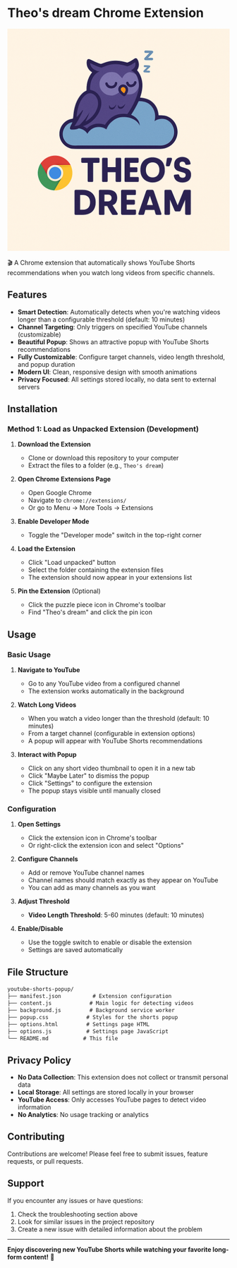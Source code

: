 # Theo's dream Chrome Extension

![Logo](logo.png)

🎬 A Chrome extension that automatically shows YouTube Shorts recommendations when you watch long videos from specific channels.

## Features

- **Smart Detection**: Automatically detects when you're watching videos longer than a configurable threshold (default: 10 minutes)
- **Channel Targeting**: Only triggers on specified YouTube channels (customizable)
- **Beautiful Popup**: Shows an attractive popup with YouTube Shorts recommendations
- **Fully Customizable**: Configure target channels, video length threshold, and popup duration
- **Modern UI**: Clean, responsive design with smooth animations
- **Privacy Focused**: All settings stored locally, no data sent to external servers

## Installation

### Method 1: Load as Unpacked Extension (Development)

1. **Download the Extension**
   - Clone or download this repository to your computer
   - Extract the files to a folder (e.g., `Theo's dream`)

2. **Open Chrome Extensions Page**
   - Open Google Chrome
   - Navigate to `chrome://extensions/`
   - Or go to Menu → More Tools → Extensions

3. **Enable Developer Mode**
   - Toggle the "Developer mode" switch in the top-right corner

4. **Load the Extension**
   - Click "Load unpacked" button
   - Select the folder containing the extension files
   - The extension should now appear in your extensions list

5. **Pin the Extension** (Optional)
   - Click the puzzle piece icon in Chrome's toolbar
   - Find "Theo's dream" and click the pin icon

## Usage

### Basic Usage

1. **Navigate to YouTube**
   - Go to any YouTube video from a configured channel
   - The extension works automatically in the background

2. **Watch Long Videos**
   - When you watch a video longer than the threshold (default: 10 minutes)
   - From a target channel (configurable in extension options)
   - A popup will appear with YouTube Shorts recommendations

3. **Interact with Popup**
   - Click on any short video thumbnail to open it in a new tab
   - Click "Maybe Later" to dismiss the popup
   - Click "Settings" to configure the extension
   - The popup stays visible until manually closed

### Configuration

1. **Open Settings**
   - Click the extension icon in Chrome's toolbar
   - Or right-click the extension icon and select "Options"

2. **Configure Channels**
   - Add or remove YouTube channel names
   - Channel names should match exactly as they appear on YouTube
   - You can add as many channels as you want

3. **Adjust Threshold**
   - **Video Length Threshold**: 5-60 minutes (default: 10 minutes)

4. **Enable/Disable**
   - Use the toggle switch to enable or disable the extension
   - Settings are saved automatically

## File Structure

```
youtube-shorts-popup/
├── manifest.json          # Extension configuration
├── content.js            # Main logic for detecting videos
├── background.js         # Background service worker
├── popup.css            # Styles for the shorts popup
├── options.html         # Settings page HTML
├── options.js           # Settings page JavaScript
└── README.md           # This file
```

## Privacy Policy

- **No Data Collection**: This extension does not collect or transmit personal data
- **Local Storage**: All settings are stored locally in your browser
- **YouTube Access**: Only accesses YouTube pages to detect video information
- **No Analytics**: No usage tracking or analytics

## Contributing

Contributions are welcome! Please feel free to submit issues, feature requests, or pull requests.

## Support

If you encounter any issues or have questions:

1. Check the troubleshooting section above
2. Look for similar issues in the project repository
3. Create a new issue with detailed information about the problem

---

**Enjoy discovering new YouTube Shorts while watching your favorite long-form content!** 🎉
